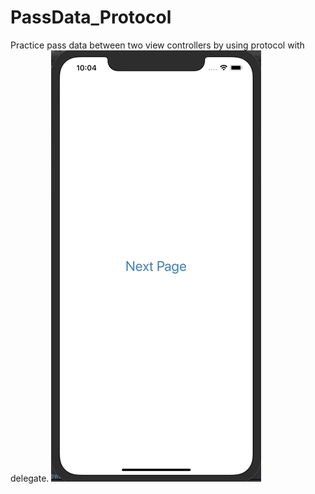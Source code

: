 # PassData_Protocol

Practice pass data between two view controllers by using protocol with delegate.
![](https://github.com/Jesx/PassData_Protocol/blob/master/Result.gif)
